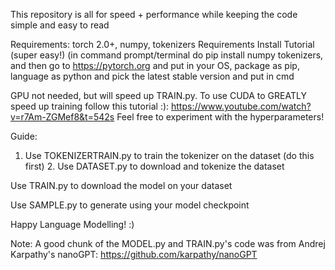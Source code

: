 This repository is all for speed + performance while keeping the code simple and easy to read

Requirements:
torch 2.0+, numpy, tokenizers 
Requirements Install Tutorial (super easy!)
(in command prompt/terminal do pip install numpy tokenizers, and then go to https://pytorch.org and put in your OS, package as pip, language as python and pick the latest stable version and put in cmd

GPU not needed, but will speed up TRAIN.py. 
To use CUDA to GREATLY speed up training follow this tutorial :): https://www.youtube.com/watch?v=r7Am-ZGMef8&t=542s
Feel free to experiment with the hyperparameters!

Guide:
1. Use TOKENIZERTRAIN.py to train the tokenizer on the dataset (do this first) 2. Use DATASET.py to download and tokenize the dataset

Use TRAIN.py to download the model on your dataset

Use SAMPLE.py to generate using your model checkpoint

Happy Language Modelling! :)

Note: A good chunk of the MODEL.py and TRAIN.py's code was from Andrej Karpathy's nanoGPT: https://github.com/karpathy/nanoGPT
